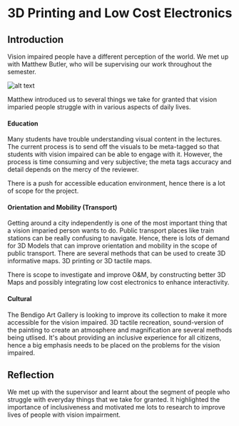 # 3D Printing and Low Cost Electronics

## Introduction
Vision impaired people have a different perception of the world. We met up with Matthew Butler, who will be supervising our work throughout the semester. 

![alt text](https://wels.net/wp-content/uploads/2015/04/842x342-SM-VisuallyImpaired1.jpg "Vision Impaired People")


Matthew introduced us to several things we take for granted that vision imparied people struggle with in various aspects of daily lives.

#### Education
Many students have trouble understanding visual content in the lectures. The current process is to send off the visuals to be meta-tagged so that students with vision impaired can be able to engage with it. However, the process is time consuming and very subjective; the meta tags accuracy and detail depends on the mercy of the reviewer. 

There is a push for accessible education environment, hence there is a lot of scope for the project. 

#### Orientation and Mobility (Transport)
Getting around a city independently is one of the most important thing that a vision imparied person wants to do. Public transport places like train stations can be really confusing to navigate. Hence, there is lots of demand for 3D Models that can improve orientation and mobility in the scope of public transport. There are several methods that can be used to create 3D informative maps. 3D printing or 3D tactile maps.

There is scope to investigate and improve O&M, by constructing better 3D Maps and possibly integrating low cost electronics to enhance interactivity. 


#### Cultural
The Bendigo Art Gallery is looking to improve its collection to make it more accessible for the vision impaired. 3D tactile recreation, sound-version of the painting to create an atmosphere and magnification are several methods being utlised. It's about providing an inclusive experience for all citizens, hence a big emphasis needs to be placed on the problems for the vision impaired. 


## Reflection
We met up with the supervisor and learnt about the segment of people who struggle with everyday things that we take for granted. It highlighted the importance of inclusiveness and motivated me lots to research to improve lives of people with vision impairment. 

